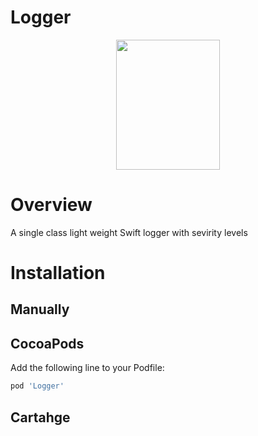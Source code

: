 # Logger
<p align="center">
  <img width="166" height="208" src="https://github.com/alongenosar/Logger/blob/master/light.png">
</p>


# Overview
A single class light weight Swift logger with sevirity levels

# Installation

## Manually


## CocoaPods
Add the following line to your Podfile:
```bash
pod 'Logger'
```

## Cartahge



